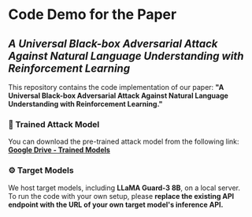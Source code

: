 # Code Demo for the Paper  
## *A Universal Black-box Adversarial Attack Against Natural Language Understanding with Reinforcement Learning*

This repository contains the code implementation of our paper: **"A Universal Black-box Adversarial Attack Against Natural Language Understanding with Reinforcement Learning."**

### 🔗 Trained Attack Model  
You can download the pre-trained attack model from the following link:  
[**Google Drive - Trained Models**](https://drive.google.com/drive/folders/1j-jnf_wmWw6Mgus_SZTjfi-qrgTU8Ce5?usp=sharing)

### ⚙️ Target Models  
We host target models, including **LLaMA Guard-3 8B**, on a local server.  
To run the code with your own setup, please **replace the existing API endpoint with the URL of your own target model's inference API.**

